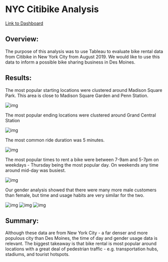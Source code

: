 # NYC Citibike Analysis

[Link to Dashboard](https://public.tableau.com/views/NYCCitibikeAnalysis_16481747341560/CheckoutTimesforUsers?:language=en-US&:display_count=n&:origin=viz_share_link)

## Overview:

The purpose of this analysis was to use Tableau to evaluate bike rental data from Citibike in New York City from August 2019.  We would like to use this data to inform a possible bike sharing business in Des Moines.


## Results:

The most popular starting locations were clustered around Madison Square Park.  This area is close to Madison Square Garden and Penn Station.

![img](https://github.com/kchavez05/bikesharing/blob/main/pics/Starting_Locations.PNG)

The most popular ending locations were clustered around Grand Central Station

![img](https://github.com/kchavez05/bikesharing/blob/main/pics/Ending_Locations.PNG)

The most common ride duration was 5 minutes.

![img](https://github.com/kchavez05/bikesharing/blob/main/pics/Checkout_Times.PNG)

The most popular times to rent a bike were between 7-9am and 5-7pm on weekdays - Thursday being the most popular day.  On weekends any time around mid-day was busiest.

![img](https://github.com/kchavez05/bikesharing/blob/main/pics/Trips_by_Weekday.PNG)

Our gender analysis showed that there were many more male customers than female, but time and usage habits are very similar for the two.

![img](https://github.com/kchavez05/bikesharing/blob/main/pics/Checkout_by_Gender.PNG)
![img](https://github.com/kchavez05/bikesharing/blob/main/pics/Trips_by_Gender.PNG)
![img](https://github.com/kchavez05/bikesharing/blob/main/pics/Trips_by_Gender_Weekday.PNG)

## Summary:
Although these data are from New York City - a far denser and more populous city than Des Moines, the time of day and gender usage data is relevant.  The biggest takeaway is that bike rental is most popular around locations with a great deal of pedestrian traffic - e.g. transportation hubs, stadiums, and tourist hotspots.
